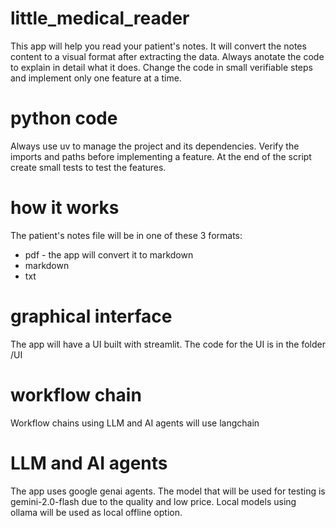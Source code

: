 # little_medical_reader
This app will help you read your patient's notes.
It will convert the notes content to a visual format after extracting the data.
Always anotate the code to explain in detail what it does.
Change the code in small verifiable steps and implement only one feature at a time.


# python code
Always use uv to manage the project and its dependencies.
Verify the imports and paths before implementing a feature.
At the end of the script create small tests to test the features.

# how it works
The patient's notes file will be in one of these 3 formats:
- pdf - the app will convert it to markdown
- markdown
- txt

# graphical interface
The app will have a UI built with streamlit.
The code for the UI is in the folder /UI

# workflow chain
Workflow chains using LLM and AI agents will use langchain

# LLM and AI agents
The app uses google genai agents. The model that will be used for testing is gemini-2.0-flash due to the quality and low price.
Local models using ollama will be used as local offline option.


